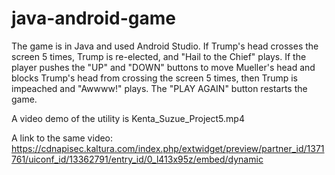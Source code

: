 # java-android-game

The game is in Java and used Android Studio.  If Trump's head crosses the screen 5 times, Trump is re-elected, and "Hail to the Chief" plays. If the player pushes the "UP" and "DOWN" buttons to move Mueller's head and blocks Trump's head from crossing the screen 5 times, then Trump is impeached and "Awwww!" plays.  The "PLAY AGAIN" button restarts the game.

A video demo of the utility is Kenta_Suzue_Project5.mp4

A link to the same video:
https://cdnapisec.kaltura.com/index.php/extwidget/preview/partner_id/1371761/uiconf_id/13362791/entry_id/0_l413x95z/embed/dynamic
